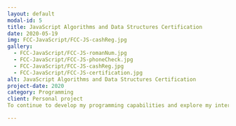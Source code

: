 ```yaml
---
layout: default
modal-id: 5
title: JavaScript Algorithms and Data Structures Certification
date: 2020-05-19
img: FCC-JavaScript/FCC-JS-cashReg.jpg
gallery:
  - FCC-JavaScript/FCC-JS-romanNum.jpg
  - FCC-JavaScript/FCC-JS-phoneCheck.jpg
  - FCC-JavaScript/FCC-JS-cashReg.jpg
  - FCC-JavaScript/FCC-JS-certification.jpg
alt: JavaScript Algorithms and Data Structures Certification
project-date: 2020
category: Programming
client: Personal project
To continue to develop my programming capabilities and explore my interest in new languages I continued completing FreeCodeCamps JavaScript Algorithms and Data Structures course. Working through exercises beginning with an introduction to JavaScript and moving on to basic data structures and debugging methods allowed me to establish and build up my programming skills. After covering functional and object orientation programming, I began testing and improving my abilities through a series of basic and then intermediate algorithms scripting before completing 5 mini projects to gain my certification. Details of the course content can be on <br/><b><a href="https://www.freecodecamp.org/learn" target="_blank">freecodecamp.org</a></b>.

---
```

